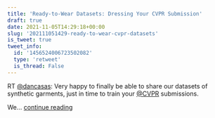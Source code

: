 ```yaml
---
title: 'Ready-to-Wear Datasets: Dressing Your CVPR Submission'
draft: true
date: 2021-11-05T14:29:18+00:00
slug: '202111051429-ready-to-wear-cvpr-datasets'
is_tweet: true
tweet_info:
  id: '1456524006723502082'
  type: 'retweet'
  is_thread: False
---
```




RT [@dancasas](https://x.com/dancasas): Very happy to finally be able to share our datasets of synthetic garments, just in time to train your [@CVPR](https://x.com/CVPR) submissions.

We… [continue reading](https://x.com/sytelus/status/1456524006723502082)
